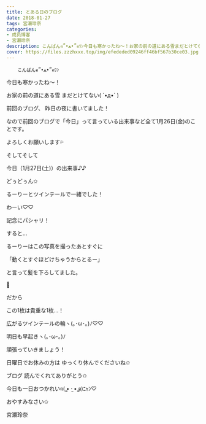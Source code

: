 ```yaml
---
title: とある日のブログ
date: 2018-01-27
tags: 宮瀬玲奈
categories: 
- 成员博客
- 宮瀬玲奈
description: こんばんฅ՞•ﻌ•՞ฅﾜﾝ今日も寒かったね～！お家の前の道にある雪まだとけてない( ´•д•` )前回のブログ、昨日の夜に書いてました！なので前回のブログで「今日」って...
cover: https://files.zzzhxxx.top/img/efededed09246ff46bf567b30ce03.jpg 
---
```


        こんばんฅ՞•ﻌ•՞ฅﾜﾝ


今日も寒かったね～！



お家の前の道にある雪
まだとけてない( ´•д•` )











前回のブログ、
昨日の夜に書いてました！

なので前回のブログで「今日」って言っている出来事など全て1月26日(金)のことです。

よろしくお願いします💦










そしてそして


今日（1月27日(土)）の出来事♪♪







どぅどぅん✩




るーりーとツインテールで一緒でした！


わーい♡♡


記念にパシャリ！







すると...



るーりーはこの写真を撮ったあとすぐに


「動くとすぐほどけちゃうからとるー」


と言って髪を下ろしてました。





👧






だから

この1枚は貴重な1枚...！








広がるツインテールの輪ヽ(｡･ω･｡)ﾉ♡♡







明日も早起きヽ(｡･ω･｡)ﾉ

頑張っていきましょう！






日曜日でお休みの方は
ゆっくり休んでくださいね✩





ブログ
読んでくれてありがとう✩


今日も一日おつかれいฅ( ̳• ·̫ • ̳ฅ)ﾆｬﾝ♡



おやすみなさい✩




宮瀬玲奈


